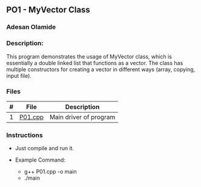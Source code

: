 ## PO1 - MyVector Class
### Adesan Olamide
### Description:

This program demonstrates the usage of MyVector class, which is essentially a double linked list that functions as a vector.
The class has multiple constructors for creating a vector in different ways (array, copying, input file).


### Files

|   #   | File                         | Description                 |
| :---: | ---------------------------- | --------------------------- |
|   1   | [P01.cpp](https://github.com/its-olamidey/2143-OOP-Adesan/blob/main/Assignments/P01/P01.cpp)         | Main driver of program      |


### Instructions

- Just compile and run it.

- Example Command:
  - g++ P01.cpp -o main
  - ./main
